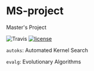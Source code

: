 # MS-project
Master's Project

![Travis](https://travis-ci.com/lschlessinger1/MS-project.svg?branch=master)
[![license](https://img.shields.io/github/license/lschlessinger1/MS-project.svg)](https://github.com/lschlessinger1/MS-project/blob/master/LICENSE)

`autoks`: Automated Kernel Search

`evalg`: Evolutionary Algorithms
